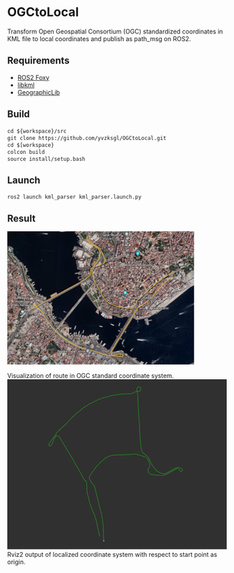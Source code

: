 # OGCtoLocal
Transform Open Geospatial Consortium (OGC) standardized coordinates in KML file to local coordinates and publish as path_msg on ROS2.
## Requirements
- [ROS2 Foxy](https://docs.ros.org/en/foxy/Installation/Ubuntu-Install-Debians.html)
- [libkml](https://github.com/google/libkml)
- [GeographicLib](https://geographiclib.sourceforge.io/C++/doc/install.html)
## Build
```
cd ${workspace}/src
git clone https://github.com/yvzksgl/OGCtoLocal.git
cd $[workspace}
colcon build
source install/setup.bash
```
## Launch
```
ros2 launch kml_parser kml_parser.launch.py
```
## Result
![google_earth](images/earth.png)

Visualization of route in OGC standard coordinate system.
![rviz2 output](images/rviz2.png)
Rviz2 output of localized coordinate system with respect to start point as origin.
